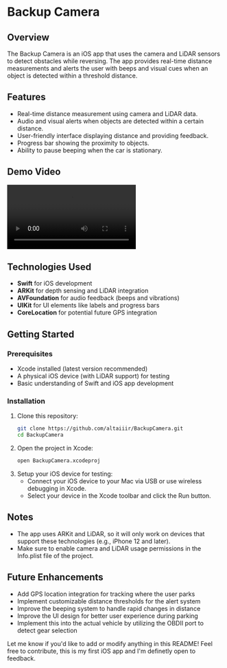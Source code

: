 # Backup Camera

## Overview

The Backup Camera is an iOS app that uses the camera and LiDAR sensors to detect obstacles while reversing. The app provides real-time distance measurements and alerts the user with beeps and visual cues when an object is detected within a threshold distance.

## Features

- Real-time distance measurement using camera and LiDAR data.
- Audio and visual alerts when objects are detected within a certain distance.
- User-friendly interface displaying distance and providing feedback.
- Progress bar showing the proximity to objects.
- Ability to pause beeping when the car is stationary.

## Demo Video
![Demo Video](https://github.com/altaiiiir/BackupCamera/blob/main/BackupCameraDemo.mp4)

## Technologies Used

- **Swift** for iOS development
- **ARKit** for depth sensing and LiDAR integration
- **AVFoundation** for audio feedback (beeps and vibrations)
- **UIKit** for UI elements like labels and progress bars
- **CoreLocation** for potential future GPS integration

## Getting Started

### Prerequisites

- Xcode installed (latest version recommended)
- A physical iOS device (with LiDAR support) for testing
- Basic understanding of Swift and iOS app development

### Installation

1. Clone this repository:
   ```bash
   git clone https://github.com/altaiiir/BackupCamera.git
   cd BackupCamera

2. Open the project in Xcode:
   ```bash
   open BackupCamera.xcodeproj
3. Setup your iOS device for testing:
   - Connect your iOS device to your Mac via USB or use wireless debugging in Xcode.
   - Select your device in the Xcode toolbar and click the Run button.

## Notes
- The app uses ARKit and LiDAR, so it will only work on devices that support these technologies (e.g., iPhone 12 and later).
- Make sure to enable camera and LiDAR usage permissions in the Info.plist file of the project.

## Future Enhancements
- Add GPS location integration for tracking where the user parks
- Implement customizable distance thresholds for the alert system
- Improve the beeping system to handle rapid changes in distance
- Improve the UI design for better user experience during parking
- Implement this into the actual vehicle by utilizing the OBDII port to detect gear selection

Let me know if you'd like to add or modify anything in this README! Feel free to contribute, this is my first iOS app and I'm definetly open to feedback.

